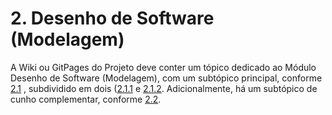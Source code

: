 # 2. Desenho de Software (Modelagem)

A Wiki ou GitPages do Projeto deve conter um tópico dedicado ao Módulo Desenho de Software (Modelagem), com um subtópico principal, conforme [2.1](/docs/Modelagem/2.1.ModelagemTradicional.md)
, subdividido em dois ([2.1.1](/docs/Modelagem/2.1.1.UMLEstaticos.md) e [2.1.2](/docs/Modelagem/2.1.2.UMLDinamicos.md). Adicionalmente, há um subtópico de cunho complementar, conforme [2.2](/docs/Modelagem/2.2.ParticipacoesModelagem.md).
